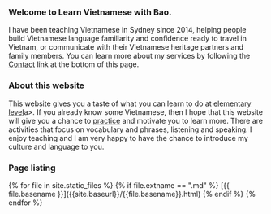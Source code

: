 <h3>Welcome to Learn Vietnamese with Bao.</h3>
I have been teaching Vietnamese in Sydney since 2014, helping people build Vietnamese language familiarity and confidence ready to travel in Vietnam, or communicate with their Vietnamese heritage partners and family members.
You can learn more about my services by following the <a href="https://www.tutorfinder.com.au/tutors/detail.php?TutorID=49762">Contact</a> link at the bottom of this page.
<h3>About this website</h3>
This website gives you a taste of what you can learn to do at <a href="https://teacher-viet.github.io/Elementary.html">elementary level</a>a>.
If you already know some Vietnamese, then I hope that this website will give you a chance to <a href="https://teacher-viet.github.io/Elementary.html">practice</a> and motivate you to learn more. There are activities that focus on vocabulary and phrases, listening and speaking.
I enjoy teaching and I am very happy to have the chance to introduce my culture and language to you.
<h3>Page listing</h3>
{% for file in site.static_files %}
{% if file.extname == ".md" %}
[{{ file.basename }}]({{site.baseurl}}/{{file.basename}}.html)
{% endif %}
{% endfor %}

